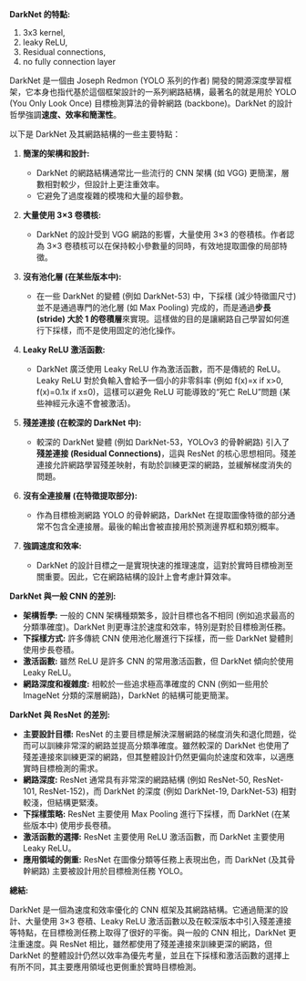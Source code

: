 

**DarkNet 的特點:**

1. 3x3 kernel, 
2. leaky ReLU, 
3. Residual connections, 
4. no fully connection layer


DarkNet 是一個由 Joseph Redmon (YOLO 系列的作者) 開發的開源深度學習框架，它本身也指代基於這個框架設計的一系列網路結構，最著名的就是用於 YOLO (You Only Look Once) 目標檢測算法的骨幹網路 (backbone)。DarkNet 的設計哲學強調**速度、效率和簡潔性**。

以下是 DarkNet 及其網路結構的一些主要特點：

1. **簡潔的架構和設計:**
    
    - DarkNet 的網路結構通常比一些流行的 CNN 架構 (如 VGG) 更簡潔，層數相對較少，但設計上更注重效率。
    - 它避免了過度複雜的模塊和大量的超參數。
2. **大量使用 3×3 卷積核:**
    
    - DarkNet 的設計受到 VGG 網路的影響，大量使用 3×3 的卷積核。作者認為 3×3 卷積核可以在保持較小參數量的同時，有效地提取圖像的局部特徵。
3. **沒有池化層 (在某些版本中):**
    
    - 在一些 DarkNet 的變體 (例如 DarkNet-53) 中，下採樣 (減少特徵圖尺寸) 並不是通過專門的池化層 (如 Max Pooling) 完成的，而是通過**步長 (stride) 大於 1 的卷積層**來實現。這樣做的目的是讓網路自己學習如何進行下採樣，而不是使用固定的池化操作。
4. **Leaky ReLU 激活函數:**
    
    - DarkNet 廣泛使用 Leaky ReLU 作為激活函數，而不是傳統的 ReLU。Leaky ReLU 對於負輸入會給予一個小的非零斜率 (例如 f(x)=x if x>0, f(x)=0.1x if x≤0)，這樣可以避免 ReLU 可能導致的“死亡 ReLU”問題 (某些神經元永遠不會被激活)。
5. **殘差連接 (在較深的 DarkNet 中):**
    
    - 較深的 DarkNet 變體 (例如 DarkNet-53，YOLOv3 的骨幹網路) 引入了**殘差連接 (Residual Connections)**，這與 ResNet 的核心思想相同。殘差連接允許網路學習殘差映射，有助於訓練更深的網路，並緩解梯度消失的問題。
6. **沒有全連接層 (在特徵提取部分):**
    
    - 作為目標檢測網路 YOLO 的骨幹網路，DarkNet 在提取圖像特徵的部分通常不包含全連接層。最後的輸出會被直接用於預測邊界框和類別概率。
7. **強調速度和效率:**
    
    - DarkNet 的設計目標之一是實現快速的推理速度，這對於實時目標檢測至關重要。因此，它在網路結構的設計上會考慮計算效率。

**DarkNet 與一般 CNN 的差別:**

- **架構哲學:** 一般的 CNN 架構種類繁多，設計目標也各不相同 (例如追求最高的分類準確度)。DarkNet 則更專注於速度和效率，特別是對於目標檢測任務。
- **下採樣方式:** 許多傳統 CNN 使用池化層進行下採樣，而一些 DarkNet 變體則使用步長卷積。
- **激活函數:** 雖然 ReLU 是許多 CNN 的常用激活函數，但 DarkNet 傾向於使用 Leaky ReLU。
- **網路深度和複雜度:** 相較於一些追求極高準確度的 CNN (例如一些用於 ImageNet 分類的深層網路)，DarkNet 的結構可能更簡潔。

**DarkNet 與 ResNet 的差別:**

- **主要設計目標:** ResNet 的主要目標是解決深層網路的梯度消失和退化問題，從而可以訓練非常深的網路並提高分類準確度。雖然較深的 DarkNet 也使用了殘差連接來訓練更深的網路，但其整體設計仍然更偏向於速度和效率，以適應實時目標檢測的需求。
- **網路深度:** ResNet 通常具有非常深的網路結構 (例如 ResNet-50, ResNet-101, ResNet-152)，而 DarkNet 的深度 (例如 DarkNet-19, DarkNet-53) 相對較淺，但結構更緊湊。
- **下採樣策略:** ResNet 主要使用 Max Pooling 進行下採樣，而 DarkNet (在某些版本中) 使用步長卷積。
- **激活函數的選擇:** ResNet 主要使用 ReLU 激活函數，而 DarkNet 主要使用 Leaky ReLU。
- **應用領域的側重:** ResNet 在圖像分類等任務上表現出色，而 DarkNet (及其骨幹網路) 主要被設計用於目標檢測任務 YOLO。

**總結:**

DarkNet 是一個為速度和效率優化的 CNN 框架及其網路結構。它通過簡潔的設計、大量使用 3×3 卷積、Leaky ReLU 激活函數以及在較深版本中引入殘差連接等特點，在目標檢測任務上取得了很好的平衡。與一般的 CNN 相比，DarkNet 更注重速度。與 ResNet 相比，雖然都使用了殘差連接來訓練更深的網路，但 DarkNet 的整體設計仍然以效率為優先考量，並且在下採樣和激活函數的選擇上有所不同，其主要應用領域也更側重於實時目標檢測。